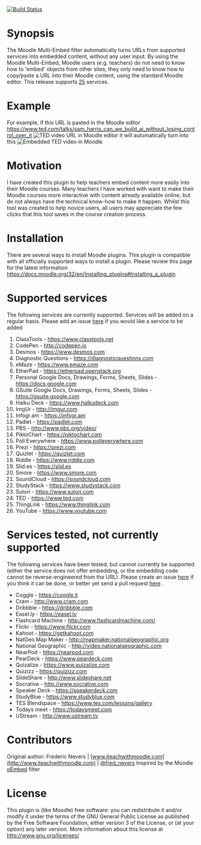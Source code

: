 [![Build Status](https://travis-ci.org/frederic-nevers/moodle-filter_multiembed.svg?branch=master)](https://travis-ci.org/frederic-nevers/moodle-filter_multiembed)
# Synopsis

The Moodle Multi-Embed filter automatically turns URLs from supported services into embedded content, without any user input. By using the Moodle Multi-Embed, Moodle users (e.g. teachers) do not need to know how to 'embed' objects from other sites, they only need to know how to copy/paste a URL into their Moodle content, using the standard Moodle editor. This release supports [25](#Supported-services) services. 

# Example

For example, if this URL is pasted in the Moodle editor https://www.ted.com/talks/sam_harris_can_we_build_ai_without_losing_control_over_it 
![TED video URL in Moodle editor](http://iteachwithmoodle.com/assets/moodle-editor.png "TED video URL in Moodle editor") 
it will automatically turn into this
![Embedded TED video in Moodle](http://iteachwithmoodle.com/assets/embedded-ted-video-in-moodle.png "Embedded TED video in Moodle")

# Motivation

I have created this plugin to help teachers embed content more easily into their Moodle courses. Many teachers I have worked with want to make their Moodle courses more interactive with content already available online, but do not always have the technical know-how to make it happen. Whilst this tool was created to help novice users, all users may appreciate the few clicks that this tool saves in the course creation process.

# Installation

There are several ways to install Moodle plugins. This plugin is compatible with all officially supported ways to install a plugin. Please review this page for the latest information https://docs.moodle.org/32/en/Installing_plugins#Installing_a_plugin

# Supported services

The following services are currently supported. Services will be added on a regular basis. Please add an issue [here](https://github.com/frederic-nevers/moodle-filter_multiembed/issues) if you would like a service to be added
   1. ClassTools - https://www.classtools.net
   2. CodePen - http://codepen.io
   3. Desmos - https://www.desmos.com
   4. Diagnostic Questions - https://diagnosticquestions.com
   5. eMaze - https://www.emaze.com
   6. EtherPad - https://etherpad.openstack.org
   7. Personal Google Docs, Drawings, Forms, Sheets, Slides - https://docs.google.com
   8. GSuite Google Docs, Drawings, Forms, Sheets, Slides - https://gsuite.google.com
   9. Haiku Deck - https://www.haikudeck.com
   10. ImgUr - http://imgur.com
   11. Infogr.am - https://infogr.am
   12. Padlet - https://padlet.com
   13. PBS - http://www.pbs.org/video/
   14. PiktoChart - https://piktochart.com
   15. Poll Everywhere - https://www.polleverywhere.com
   16. Prezi - https://prezi.com
   17. Quizlet - https://quizlet.com
   18. Riddle - https://www.riddle.com
   19. Slid.es - https://slid.es
   20. Smore - https://www.smore.com
   21. SoundCloud - https://soundcloud.com
   22. StudyStack - https://www.studystack.com
   23. Sutori - https://www.sutori.com
   24. TED - https://www.ted.com
   25. ThingLink - https://www.thinglink.com
   26. YouTube - https://www.youtube.com

# Services tested, not currently supported

The following services have been tested, but cannot currently be supported (either the service does not offer embedding, or the embedding code cannot be reverse-engineered from the URL). Please create an issue [here](https://github.com/frederic-nevers/moodle-filter_multiembed/issues) if you think it can be done, or better yet send a pull request [here](https://github.com/frederic-nevers/moodle-filter_multiembed/pulls) .
   * Coggle - https://coogle.it
   * Cram - http://www.cram.com
   * Dribbble - https://dribbble.com
   * Easel.ly - https://easel.ly
   * Flashcard Machine - http://www.flashcardmachine.com/
   * Flickr - https://www.flickr.com
   * Kahoot - https://getkahoot.com
   * NatGeo Map Maker - http://mapmaker.nationalgeographic.org
   * National Geographic - http://video.nationalgeographic.com
   * NearPod - https://nearpod.com
   * PearDeck - https://www.peardeck.com
   * Quizalize - https://www.quizalize.com
   * Quizizz - https://quizizz.com
   * SlideShare - http://www.slideshare.net
   * Socrative - http://www.socrative.com
   * Speaker Deck - https://speakerdeck.com
   * StudyBlue - https://www.studyblue.com
   * TES Blendspace - https://www.tes.com/lessons/gallery
   * Todays meet - https://todaysmeet.com
   * UStream - http://www.ustream.tv

# Contributors

Original author: Frederic Nevers | [www.iteachwithmoodle.com](http://www.iteachwithmoodle.com) | [@fred_nevers](https://twitter.com/@fred_nevers)
Inspired by the Moodle [oEmbed](https://github.com/Microsoft/moodle-filter_oembed) filter

# License

This plugin is (like Moodle) free software: you can redistribute it and/or modify it under the terms of the GNU General Public License as published by the Free Software Foundation, either version 3 of the License, or (at your option) any later version. More information about this license at http://www.gnu.org/licenses/